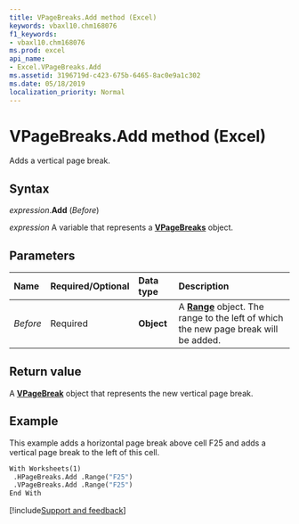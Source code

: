 ```yaml
---
title: VPageBreaks.Add method (Excel)
keywords: vbaxl10.chm168076
f1_keywords:
- vbaxl10.chm168076
ms.prod: excel
api_name:
- Excel.VPageBreaks.Add
ms.assetid: 3196719d-c423-675b-6465-8ac0e9a1c302
ms.date: 05/18/2019
localization_priority: Normal
---
```



# VPageBreaks.Add method (Excel)

Adds a vertical page break.


## Syntax

_expression_.**Add** (_Before_)

_expression_ A variable that represents a **[VPageBreaks](Excel.VPageBreaks.md)** object.


## Parameters

|Name|Required/Optional|Data type|Description|
|:-----|:-----|:-----|:-----|
| _Before_|Required| **Object**|A **[Range](Excel.Range(object).md)** object. The range to the left of which the new page break will be added.|

## Return value

A **[VPageBreak](Excel.VPageBreak.md)** object that represents the new vertical page break.


## Example

This example adds a horizontal page break above cell F25 and adds a vertical page break to the left of this cell.

```vb
With Worksheets(1) 
 .HPageBreaks.Add .Range("F25") 
 .VPageBreaks.Add .Range("F25") 
End With
```




[!include[Support and feedback](~/includes/feedback-boilerplate.md)]